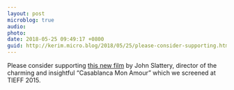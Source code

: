 ```yaml
---
layout: post
microblog: true
audio: 
photo: 
date: 2018-05-25 09:49:17 +0800
guid: http://kerim.micro.blog/2018/05/25/please-consider-supporting.html
---
```

Please consider supporting [this new film](https://www.seedandspark.com/fund/present-time-journal-of-a-country-monastery#story) by John Slattery, director of the charming and insightful “Casablanca Mon Amour” which we screened at TIEFF 2015.
